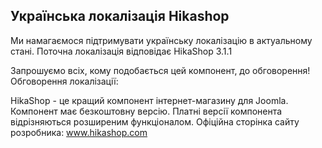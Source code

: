 Українська локалізація Hikashop
-------------------------------

Ми намагаємося підтримувати українську локалізацію в актуальному стані.
Поточна локалізація відповідає HikaShop 3.1.1

Запрошуємо всіх, кому подобається цей компонент, до обговорення!
Обговорення локалізації: 

HikaShop - це кращий компонент інтернет-магазину для Joomla.
Компонент має безкоштовну версію. Платні версії компонента відрізняються розширеним функціоналом.
Офіційна сторінка сайту розробника:  www.hikashop.com
